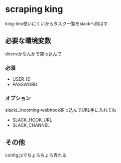 # scraping king

king-lms使いにくいからタスク一覧をslackへ飛ばす

## 必要な環境変数

direnvかなんかで突っ込んで

### 必須

- USER_ID
- PASSWORD

### オプション

slackにincoming-webhook突っ込んでURL手に入れてね

- SLACK_HOOK_URL
- SLACK_CHANNEL

## その他

config.jsでちょろちょろ弄れる
